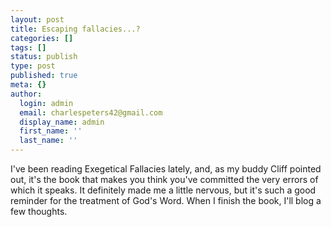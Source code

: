 ```yaml
---
layout: post
title: Escaping fallacies...?
categories: []
tags: []
status: publish
type: post
published: true
meta: {}
author:
  login: admin
  email: charlespeters42@gmail.com
  display_name: admin
  first_name: ''
  last_name: ''
---
```


I've been reading Exegetical Fallacies lately, and, as my buddy Cliff pointed out, it's the book that makes you think you've committed the very errors of which it speaks. It definitely made me a little nervous, but it's such a good reminder for the treatment of God's Word. When I finish the book, I'll blog a few thoughts.